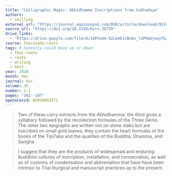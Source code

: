 ```yaml
---
title: "Calligraphic Magic: Abhidhamma Inscriptions from Sukhodaya"
authors:
  - skilling
external_url: "https://journal.equinoxpub.com/BSR/article/download/9124/15951/45666"
source_url: "https://doi.org/10.1558/bsrv.36759"
drive_links:
  - "https://drive.google.com/file/d/1dPFw44-92Lb4EJcBnDz_laPMqUjewyfG/view?usp=drivesdk"
course: theravada-roots
tags: # honestly could move up or down!
  - thai-roots
  - roots
  - writing
  - bart
year: 2018
month: dec
journal: bsr
volume: 35
number: 1-2
pages: "161--187"
openalexid: W2910853571
---
```


> Two of these carry extracts from the Abhidhamma; the third gives a syllabary followed by the recollection formulas of the Three Gems.
> The other two epigraphs are written not on stone slabs but are inscribed on small gold leaves; they contain the heart formulas of the books of the Tipi?aka and the qualities of the Buddha, Dhamma, and Sangha.

> I suggest that they are the products of widespread and enduring Buddhist cultures of inscription, installation, and consecration, as well as of customs of condensation and abbreviation that have have been intrinsic to Thai liturgical and manuscript practices up to the present.

